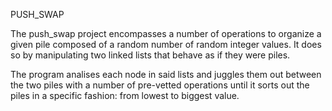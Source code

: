 PUSH_SWAP

The push_swap project encompasses a number of operations to organize a given pile composed of a random number of random integer values. It does so by manipulating two linked lists that behave as if they were piles. 

The program analises each node in said lists and juggles them out between the two piles with a number of pre-vetted operations until it sorts out the piles in a specific fashion: from lowest to biggest value.
